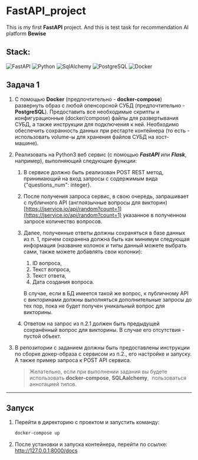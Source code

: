 # FastAPI_project
This is my first **FastAPI** project. And this is test task for recommendation AI platform **Bewise**

## Stack:

![FastAPI](https://img.shields.io/badge/FastAPI-0.95.1-cyan?style=flat&logo=FastAPI&logoColor=cyan)
![Python](https://img.shields.io/badge/Python-3.10-brightgreen?style=flat&logo=Python&logoColor=brightgreen)
![SqlAlchemy](https://img.shields.io/badge/SqlAlchemy-2.0.13-brightgreen?style=flat&logo=python&logoColor=brightgreen)
![PostgreSQL](https://img.shields.io/badge/PostgreSQL-15.2-blue?style=flat&logo=postgresql&logoColor=blue)
![Docker](https://img.shields.io/badge/Docker_compose-grey?style=flat&logo=docker&logoColor=blue)

## Задача 1
1.  С помощью **Docker** (предпочтительно - **docker-compose**) развернуть образ с любой опенсорсной СУБД (предпочтительно - **PostgreSQL**). Предоставить все необходимые скрипты и конфигурационные (docker/compose) файлы для развертывания СУБД, а также инструкции для подключения к ней. Необходимо обеспечить сохранность данных при рестарте контейнера (то есть - использовать volume-ы для хранения файлов СУБД на хост-машине).

2.  Реализовать на Python3 веб сервис (с помощью ***FastAPI*** или ***Flask***, например), выполняющий следующие функции:
	1. В сервисе должно быть реализован POST REST метод, принимающий на вход запросы с содержимым вида {"questions_num": integer}.
	2. После получения запроса сервис, в свою очередь, запрашивает с публичного API (англоязычные вопросы для викторин) [https://jservice.io/api/random?count=1](https://jservice.io/api/random?count=1) указанное в полученном запросе количество вопросов.
	3. Далее, полученные ответы должны сохраняться в базе данных из п. 1, причем сохранена должна быть как минимум следующая информация (название колонок и типы данный можете выбрать сами, также можете добавлять свои колонки):
        1. ID вопроса,
        2. Текст вопроса,
        3. Текст ответа,
        4. Дата создания вопроса.
        
        В случае, если в БД имеется такой же вопрос, к публичному API с викторинами должны выполняться дополнительные запросы до тех пор, пока не будет получен уникальный вопрос для викторины.
	4. Ответом на запрос из п.2.1 должен быть предыдущей сохранённый вопрос для викторины. В случае его отсутствия - пустой объект.

3.  В репозитории с заданием должны быть предоставлены инструкции по сборке докер-образа с сервисом из п.2., его настройке и запуску. А также пример запроса к POST API сервиса.
   
	>Желательно, если при выполнении задания вы будете использовать **docker-compose**, **SQLAalchemy**,  пользоваться аннотацией типов.

---
## Запуск

1. Перейти в директорию с проектом и запустить команду:
	```zsh
	docker-compose up
	```
2. После установки и запуска контейнера, перейти по ссылке: http://127.0.0.1:8000/docs

